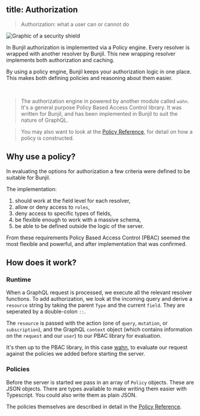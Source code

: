 title: Authorization
---

> Authorization: what a user can or cannot do

<img alt="Graphic of a security shield" src="/images/22 Security System Shield Lock.svg" class="ux-icon" />

In Bunjil authorization is implemented via a Policy engine. Every resolver is wrapped with another resolver by Bunjil. This new wrapping resolver implements both authorization and caching.

By using a policy engine, Bunjil keeps your authorization logic in one place. This makes both defining policies and reasoning about them easier.

<br>

> The authorization engine in powered by another module called `wahn`. It's a general purpose Policy Based Access Control library. It was written for Bunjil, and has been implemented in Bunjil to suit the nature of GraphQL.

> You may also want to look at the [Policy Reference](/api/policy.html), for detail on how a policy is constructed.

## Why use a policy?

In evaluating the options for authorization a few criteria were defined to be suitable for Bunjil.

The implementation:
1. should work at the field level for each resolver,
2. allow or deny access to `roles`,
3. deny access to specific types of fields,
4. be flexible enough to work with a massive schema,
5. be able to be defined outside the logic of the server.

From these requirements Policy Based Access Control (PBAC) seemed the most flexible and powerful, and after implementation that was confirmed.

## How does it work?

### Runtime
When a GraphQL request is processed, we execute all the relevant resolver functions. To add authorization, we look at the incoming query and derive a `resource` string by taking the parent `Type` and the current `field`. They are seperated by a double-colon `::`.

The `resource` is passed with the action (one of `query`, `mutation`, or `subscription`), and the GraphQL `context` object (which contains information on the `request` and our `user`) to our PBAC library for evaluation.

It's then up to the PBAC library, in this case [wahn](https://www.npm.org/package/wahn), to evaluate our request against the policies we added before starting the server.

### Policies

Before the server is started we pass in an array of `Policy` objects. These are JSON objects. There are types available to make writing them easier with Typescript. You could also write them as plain JSON.

The policies themselves are described in detail in the [Policy Reference](/api/policy.html).